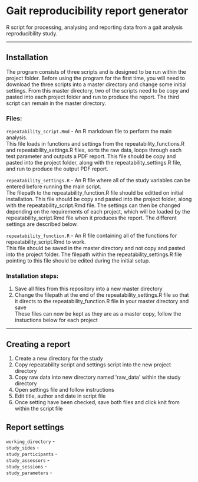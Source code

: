 # Gait reproducibility report generator
R script for processing, analysing and reporting data from a gait analysis reproducibility study.

---

## Installation
The program consists of three scripts and is designed to be run within the project folder. Before using the program for the first time, you will need to download the three scripts into a master directory and change some initial settings. From this master directory, two of the scripts need to be copy and pasted into each project folder and run to produce the report. The third script can remain in the master directory.  

### Files:
```repeatability_script.Rmd``` - An R markdown file to perform the main analysis.   
This file loads in functions and settings from the repeatability_functions.R and repeatability_settings.R files, sorts the raw data, loops through each test parameter and outputs a PDF report. This file should be copy and pasted into the project folder, along with the repeatability_settings.R file, and run to produce the output PDF report.  

```repeatability_settings.R``` - An R file where all of the study variables can be entered before running the main script.  
The filepath to the repeatability_function.R file should be editted on initial installation. This file should be copy and pasted into the project folder, along with the repeatability_script.Rmd file. The settings can then be changed depending on the requirements of each project, which will be loaded by the repeatability_script.Rmd file when it produces the report. The different settings are described below.

```repeatability_function.R``` - An R file containing all of the functions for repeatability_script.Rmd to work.   
This file should be saved in the master directory and not copy and pasted into the project folder. The filepath within the repeatability_settings.R file pointing to this file should be edited during the initial setup.  


### Installation steps:  
1. Save all files from this repository into a new master directory
2. Change the filepath at the end of the repeatability_settings.R file so that it directs to the repeatability_function.R file in your master directory and save  
These files can now be kept as they are as a master copy, follow the instuctions below for each project

---

## Creating a report
1. Create a new directory for the study
2. Copy repeatability script and settings script into the new project directory
3. Copy raw data into new directory named 'raw_data' within the study directory
4. Open settings file and follow instructions
5. Edit title, author and date in script file
6. Once setting have been checked, save both files and click knit from within the script file

## Report settings
```working_directory``` -  
```study_sides``` -  
```study_participants``` -  
```study_assessors``` -  
```study_sessions``` -   
```study_parameters``` -  
